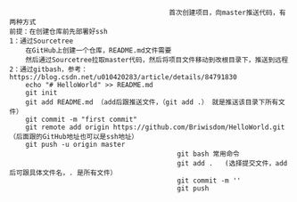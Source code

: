                                             首次创建项目，向master推送代码，有两种方式
	前提：在创建仓库前先部署好ssh
    1：通过Sourcetree
	    在GitHub上创建一个仓库，README.md文件需要
	    然后通过Sourcetree拉取master代码，然后将项目文件移动到改根目录下，推送到远程
    2：通过gitbash，参考：https://blog.csdn.net/u010420283/article/details/84791830
        echo "# HelloWorld" >> README.md
        git init
        git add README.md （add后跟推送文件，（git add .） 就是推送该目录下所有文件）
        git commit -m "first commit"
        git remote add origin https://github.com/Briwisdom/HelloWorld.git（后面跟的GitHub地址也可以是ssh地址）
        git push -u origin master
                                              git bash 常用命令
                                              git add .   (选择提交文件，add后可跟具体文件名，. 是所有文件）
                                              git commit -m ''
                                              git push
